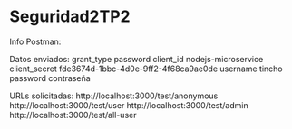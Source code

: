 # Seguridad2TP2
Info Postman:

Datos enviados:
grant_type      password
client_id       nodejs-microservice
client_secret   fde3674d-1bbc-4d0e-9ff2-4f68ca9ae0de
username        tincho
password        contraseña

URLs solicitadas:
http://localhost:3000/test/anonymous
http://localhost:3000/test/user
http://localhost:3000/test/admin
http://localhost:3000/test/all-user
